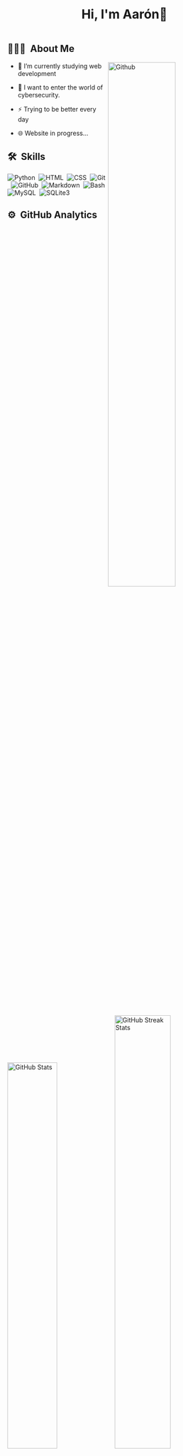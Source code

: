 <div id="user-content-toc">
  <ul align="center">
    <summary><h1 style="display: inline-block">Hi, I'm Aarón👋</h1></summary>
  </ul>
</div>

## 👨🏻‍💻 &nbsp;About Me

<img width="55%" align="right" alt="Github" src="https://raw.githubusercontent.com/onimur/.github/master/.resources/git-header.svg" />

- 🔭 I’m currently studying web development
  
- 🌱 I want to enter the world of cybersecurity.
  
- ⚡ Trying to be better every day

- 🌐 Website in progress...


## 🛠 &nbsp;Skills

![Python](https://img.shields.io/badge/-Python-05122A?style=flat&logo=python)&nbsp;
![HTML](https://img.shields.io/badge/-HTML-05122A?style=flat&logo=HTML5)&nbsp;
![CSS](https://img.shields.io/badge/-CSS-05122A?style=flat&logo=CSS3&logoColor=1572B6)&nbsp;
![Git](https://img.shields.io/badge/-Git-05122A?style=flat&logo=git)&nbsp;
![GitHub](https://img.shields.io/badge/-GitHub-05122A?style=flat&logo=github)&nbsp;
![Markdown](https://img.shields.io/badge/-Markdown-05122A?style=flat&logo=markdown)&nbsp;
![Bash](https://img.shields.io/badge/-Bash-05122A?style=flat&logo=gnu-bash)&nbsp;
![MySQL](https://img.shields.io/badge/-MySQL-05122A?style=flat&logo=mysql)&nbsp;
![SQLite3](https://img.shields.io/badge/-SQLite-05122A?style=flat&logo=sqlite)&nbsp;

## ⚙️ &nbsp;GitHub Analytics

<p align="left">
  <img width="47.2%" src="https://github-readme-stats.vercel.app/api?username=aaralvrod&show_icons=true&theme=gruvbox&hide_border=false" alt="GitHub Stats" style="margin: 0; padding: 0; border: none;">
  <img width="50%" src="https://github-readme-streak-stats.herokuapp.com/?user=aaralvrod&theme=gruvbox&hide_border=false" alt="GitHub Streak Stats" style="margin: 0; padding: 0; border: none;">
</p>

## 🤝🏻 &nbsp;Connect with Me

[![Gmail](https://img.shields.io/badge/-Gmail-05122A?style=flat&logo=gmail)](aaralvrod@gmail.com)
[![Instagram](https://img.shields.io/badge/-Instagram-05122A?style=flat&logo=instagram)](https://www.instagram.com/aaronalvzz)

<div align='right'>

###### Last update 03/01/2025

</div>